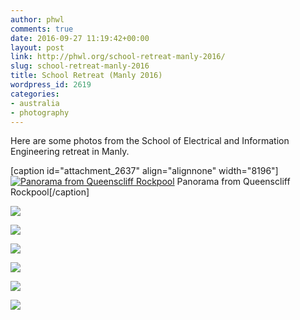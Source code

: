 ```yaml
---
author: phwl
comments: true
date: 2016-09-27 11:19:42+00:00
layout: post
link: http://phwl.org/school-retreat-manly-2016/
slug: school-retreat-manly-2016
title: School Retreat (Manly 2016)
wordpress_id: 2619
categories:
- australia
- photography
---
```


Here are some photos from the School of Electrical and Information Engineering retreat in Manly.

[caption id="attachment_2637" align="alignnone" width="8196"][![Panorama from Queenscliff Rockpool](http://phwl.org/wp-content/uploads/2016/09/queencliffpano.jpg)](http://phwl.org/wp-content/uploads/2016/09/queencliffpano.jpg) Panorama from Queenscliff Rockpool[/caption]

<!-- more -->

[![](http://phwl.org/wp-content/uploads/2016/09/IMG_3647.jpg)](http://phwl.org/wp-content/uploads/2016/09/IMG_3647.jpg)

[![](http://phwl.org/wp-content/uploads/2016/09/IMG_3659.jpg)](http://phwl.org/wp-content/uploads/2016/09/IMG_3659.jpg)

[![](http://phwl.org/wp-content/uploads/2016/09/IMG_3673.jpg)](http://phwl.org/wp-content/uploads/2016/09/IMG_3673.jpg)

[![](http://phwl.org/wp-content/uploads/2016/09/IMG_3681.jpg)](http://phwl.org/wp-content/uploads/2016/09/IMG_3681.jpg)

[![](http://phwl.org/wp-content/uploads/2016/09/IMG_8119.jpg)](http://phwl.org/wp-content/uploads/2016/09/IMG_8119.jpg)


[![](http://phwl.org/wp-content/uploads/2016/09/IMG_8131.jpg)](http://phwl.org/wp-content/uploads/2016/09/IMG_8131.jpg)
